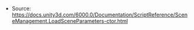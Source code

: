 * Source: https://docs.unity3d.com/6000.0/Documentation/ScriptReference/SceneManagement.LoadSceneParameters-ctor.html


